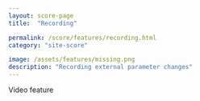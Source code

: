 ```yaml
---
layout: score-page
title:  "Recording"

permalink: /score/features/recording.html
category: "site-score"

image: /assets/features/missing.png
description: "Recording external parameter changes"
---
```


Video feature
